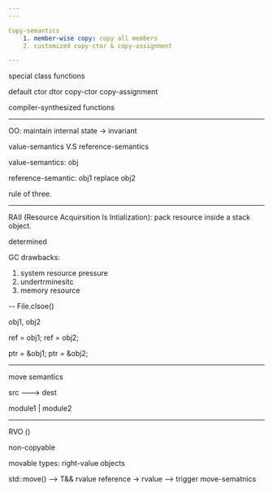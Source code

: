 ```yaml
---
---

Copy-semantics
	1. member-wise copy: copy all members 
	2. customized copy-ctor & copy-assignment

---
```

special class functions

default ctor
dtor
copy-ctor
copy-assignment

compiler-synthesized functions

---

OO: maintain internal state -> invariant 

value-semantics V.S reference-semantics


value-semantics: obj 

reference-semantic: obj1 replace obj2

rule of three.

---
RAII (Resource Acquirsition Is Intialization): pack resource inside a stack object.

determined

GC drawbacks:
1. system resource pressure
2. undertrminesitc
3. memory resource

--
File.clsoe()

obj1, obj2

ref = obj1;
ref = obj2;

ptr = &obj1;
ptr = &obj2;

---
move semantics

src ---> dest

module1 | module2

---
RVO ()

non-copyable

movable types: right-value objects

std::move() --> T&& rvalue reference -> rvalue --> trigger move-sematnics

	